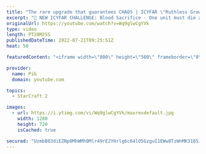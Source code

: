 ```yaml
---
title: "The rare upgrade that guarantees CHAOS | ICYFAR \"Ruthless Growth\" - StarCraft 2"
excerpt: "🤯 NEW ICYFAR CHALLENGE: Blood Sacrifice - One unit must die at least every minute of the game. Self-sacrifice encouraged. Send submissions to eonblu95@gmail.com as attachment AND only ICYFAR as the subject. Max 1 replay per person. Latest submission is on the 15th August -- 🤯 In this week’s episode"
originalUrl: https://youtube.com/watch?v=Wq9glwCgYVk
type: video
length: PT20M25S
publishedDateTime: 2022-07-21T09:25:51Z
heat: 50

featuredContent: "<iframe width=\"800\" height=\"500\" frameborder=\"0\" src=\"https://www.youtube.com/embed/Wq9glwCgYVk\" allow=\"accelerometer; autoplay; encrypted-media; gyroscope; picture-in-picture\" allowfullscreen></iframe>"

provider:
  name: PiG
  domain: youtube.com

topics:
  - StarCraft 2

images:
  - url: https://i.ytimg.com/vi/Wq9glwCgYVk/maxresdefault.jpg
    width: 1280
    height: 720
    isCached: true

secured: "UzmbB83diEZNp0MhWMh0Mlr49rE2YHrlg6c64lO5GzguI1EWw8TzWnMK3185Jqxtk3azqMqEXeDJ8TM7bDFOpDN1kyQMdFTil4NXtcreQs9oGJvIL3kULCxLy6jyfQD4V5GX8StxuB9ClJ3VwNYdyKNxS2EUV3TYFOMNv+NORCA83/6kM0DmBXCsGLMvj1DJuZz0LcCKznJ8igrUCeu9L2BEGLInXR8JjUGJZX61c9VH36KLtSF2FupL4GDJV6Bw0cDf0pxg/vKQV+KACEgfKE1WN5ES03RiLbBDpLAEBBaNVjNAq3MWyAhe52zW1+/YF/BaQMYek1KN+p40drgrEghiniMTKF7fNh8WhpEQnRfVjMb8lSbQgi7iXyu9gVwhzDxXvvFp1qDFibqeUTbIO5TbywoOVZOuBiOXDW6TXlI=;X3t9CUD1aY82VB8xxThK/A=="
---
```


